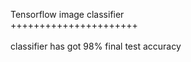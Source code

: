 Tensorflow image classifier <br>
++++++++++++++++++++++<br><br>
classifier has got 98% final test accuracy
